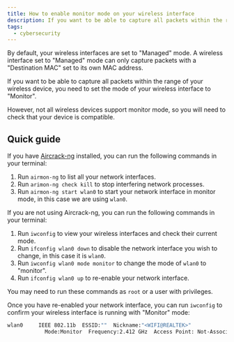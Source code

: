 ```yaml
---
title: How to enable monitor mode on your wireless interface
description: If you want to be able to capture all packets within the range of your wireless device, you need to enable 'Monitor' mode. Here's a quick guide on how to do that.
tags:
  - cybersecurity
---
```


By default, your wireless interfaces are set to "Managed" mode. A wireless interface set to "Managed" mode can only capture packets with a "Destination MAC" set to its own MAC address.

If you want to be able to capture all packets within the range of your wireless device, you need to set the mode of your wireless interface to "Monitor".

However, not all wireless devices support monitor mode, so you will need to check that your device is compatible.

## Quick guide

If you have [Aircrack-ng](https://aircrack-ng.org/) installed, you can run the following commands in your terminal:

1. Run `airmon-ng` to list all your network interfaces.
2. Run `arimon-ng check kill` to stop interfering network processes.
3. Run `airmon-ng start wlan0` to start your network interface in monitor mode, in this case we are using `wlan0`.

If you are not using Aircrack-ng, you can run the following commands in your terminal:

1. Run `iwconfig` to view your wireless interfaces and check their current mode.
2. Run `ifconfig wlan0 down` to disable the network interface you wish to change, in this case it is `wlan0`.
3. Run `iwconfig wlan0 mode monitor` to change the mode of `wlan0` to "monitor".
4. Run `ifconfig wlan0 up` to re-enable your network interface.

You may need to run these commands as `root` or a user with privileges.

Once you have re-enabled your network interface, you can run `iwconfig` to confirm your wireless interface is running with "Monitor" mode:

```sh
wlan0     IEEE 802.11b  ESSID:""  Nickname:"<WIFI@REALTEK>"
            Mode:Monitor  Frequency:2.412 GHz  Access Point: Not-Associated
```